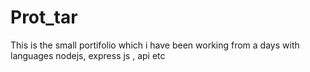 # Prot_tar
This is the small portifolio which i have been working from a days with languages nodejs, express js , api etc

